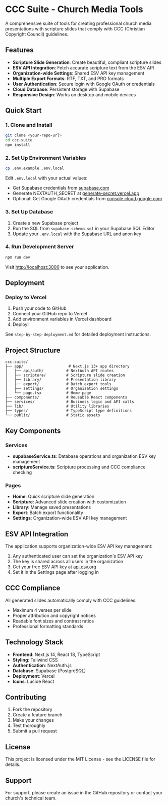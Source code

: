# CCC Suite - Church Media Tools

A comprehensive suite of tools for creating professional church media presentations with scripture slides that comply with CCC (Christian Copyright Council) guidelines.

## Features

- **Scripture Slide Generation**: Create beautiful, compliant scripture slides
- **ESV API Integration**: Fetch accurate scripture text from the ESV API
- **Organization-wide Settings**: Shared ESV API key management
- **Multiple Export Formats**: RTF, TXT, and PRO formats
- **User Authentication**: Secure login with Google OAuth or credentials
- **Cloud Database**: Persistent storage with Supabase
- **Responsive Design**: Works on desktop and mobile devices

## Quick Start

### 1. Clone and Install
```bash
git clone <your-repo-url>
cd ccc-suite
npm install
```

### 2. Set Up Environment Variables
```bash
cp .env.example .env.local
```

Edit `.env.local` with your actual values:
- Get Supabase credentials from [supabase.com](https://supabase.com)
- Generate NEXTAUTH_SECRET at [generate-secret.vercel.app](https://generate-secret.vercel.app)
- Optional: Get Google OAuth credentials from [console.cloud.google.com](https://console.cloud.google.com)

### 3. Set Up Database
1. Create a new Supabase project
2. Run the SQL from `supabase-schema.sql` in your Supabase SQL Editor
3. Update your `.env.local` with the Supabase URL and anon key

### 4. Run Development Server
```bash
npm run dev
```

Visit [http://localhost:3000](http://localhost:3000) to see your application.

## Deployment

### Deploy to Vercel
1. Push your code to GitHub
2. Connect your GitHub repo to Vercel
3. Add environment variables in Vercel dashboard
4. Deploy!

See `step-by-step-deployment.md` for detailed deployment instructions.

## Project Structure

```
ccc-suite/
├── app/                    # Next.js 13+ app directory
│   ├── api/auth/          # NextAuth API routes
│   ├── scripture/         # Scripture slide creation
│   ├── library/           # Presentation library
│   ├── export/            # Batch export tools
│   ├── settings/          # Organization settings
│   └── page.tsx           # Home page
├── components/            # Reusable React components
├── services/              # Business logic and API calls
├── lib/                   # Utility libraries
├── types/                 # TypeScript type definitions
└── public/                # Static assets
```

## Key Components

### Services
- **supabaseService.ts**: Database operations and organization ESV key management
- **scriptureService.ts**: Scripture processing and CCC compliance checking

### Pages
- **Home**: Quick scripture slide generation
- **Scripture**: Advanced slide creation with customization
- **Library**: Manage saved presentations
- **Export**: Batch export functionality
- **Settings**: Organization-wide ESV API key management

## ESV API Integration

The application supports organization-wide ESV API key management:

1. Any authenticated user can set the organization's ESV API key
2. The key is shared across all users in the organization
3. Get your free ESV API key at [api.esv.org](https://api.esv.org)
4. Set it in the Settings page after logging in

## CCC Compliance

All generated slides automatically comply with CCC guidelines:
- Maximum 4 verses per slide
- Proper attribution and copyright notices
- Readable font sizes and contrast ratios
- Professional formatting standards

## Technology Stack

- **Frontend**: Next.js 14, React 18, TypeScript
- **Styling**: Tailwind CSS
- **Authentication**: NextAuth.js
- **Database**: Supabase (PostgreSQL)
- **Deployment**: Vercel
- **Icons**: Lucide React

## Contributing

1. Fork the repository
2. Create a feature branch
3. Make your changes
4. Test thoroughly
5. Submit a pull request

## License

This project is licensed under the MIT License - see the LICENSE file for details.

## Support

For support, please create an issue in the GitHub repository or contact your church's technical team.